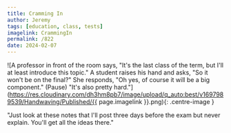 ```yaml
---
title: Cramming In
author: Jeremy
tags: [education, class, tests]
imagelink: CrammingIn
permalink: /822
date: 2024-02-07
---
```


![A professor in front of the room says, "It's the last class of the term, but I'll at least introduce this topic." A student raises his hand and asks, "So it won't be on the final?" She responds, "Oh yes, of course it will be a big component." (Pause) "It's also pretty hard."](https://res.cloudinary.com/dh3hm8pb7/image/upload/q_auto:best/v1697989539/Handwaving/Published/{{ page.imagelink }}.png){: .centre-image }

"Just look at these notes that I'll post three days before the exam but never explain. You'll get all the ideas there."

